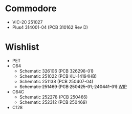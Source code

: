 # Commodore
* VIC-20 251027
* Plus4 314001-04 (PCB 310162 Rev D)

# Wishlist
* PET
* C64
  * Schematic 326106 (PCB 326298-01)
  * Schematic 251022 (PCB KU-14194HB)
  * Schematic 251138 (PCB 250407-04)
  * ~~Schematic 251469 (PCB 250425-01, 240441-01)~~ [WIP](https://github.com/Cumbayah/bit-preserve/tree/Commodore/C64/251469.mk2)
* C64C
  * Schematic 252278 (PCB 250466)
  * Schematic 252312 (PCB 250469)
* C128


